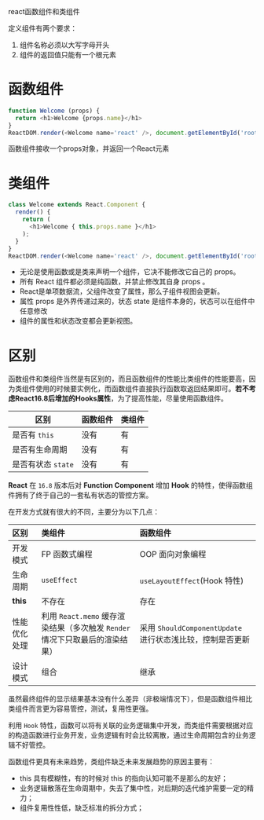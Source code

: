 react函数组件和类组件

定义组件有两个要求：

1. 组件名称必须以大写字母开头
2. 组件的返回值只能有一个根元素

# 函数组件

```javascript
function Welcome (props) {
  return <h1>Welcome {props.name}</h1>
}
ReactDOM.render(<Welcome name='react' />, document.getElementById('root'));
```

函数组件接收一个props对象，并返回一个React元素

# 类组件

```javascript
class Welcome extends React.Component {
  render() {
    return (
      <h1>Welcome { this.props.name }</h1>
    );
  }
}
ReactDOM.render(<Welcome name='react' />, document.getElementById('root'));
```

- 无论是使用函数或是类来声明一个组件，它决不能修改它自己的 props。
- 所有 React 组件都必须是纯函数，并禁止修改其自身 props 。
- React是单项数据流，父组件改变了属性，那么子组件视图会更新。
- 属性 props 是外界传递过来的，状态 state 是组件本身的，状态可以在组件中任意修改
- 组件的属性和状态改变都会更新视图。

# 区别

函数组件和类组件当然是有区别的，而且函数组件的性能比类组件的性能要高，因为类组件使用的时候要实例化，而函数组件直接执行函数取返回结果即可。**若不考虑React16.8后增加的Hooks属性**，为了提高性能，尽量使用函数组件。

| 区别               | 函数组件 | 类组件 |
| ------------------ | -------- | ------ |
| 是否有 `this`      | 没有     | 有     |
| 是否有生命周期     | 没有     | 有     |
| 是否有状态 `state` | 没有     | 有     |

**React** 在 `16.8` 版本后对 **Function Component** 增加 **Hook** 的特性，使得函数组件拥有了终于自己的一套私有状态的管控方案。

在开发方式就有很大的不同，主要分为以下几点：

| 区别         | 类组件                                                       | 函数组件                                                  |
| :----------- | :----------------------------------------------------------- | :-------------------------------------------------------- |
| 开发模式     | FP 函数式编程                                                | OOP 面向对象编程                                          |
| 生命周期     | `useEffect`|`useLayoutEffect`(Hook 特性)                     | 每个周期都有特定的钩子函数                                |
| **this**     | 不存在                                                       | 存在                                                      |
| 性能优化处理 | 利用 `React.memo` 缓存渲染结果（多次触发 `Render` 情况下只取最后的渲染结果） | 采用 `ShouldComponentUpdate` 进行状态浅比较，控制是否更新 |
| 设计模式     | 组合                                                         | 继承                                                      |

虽然最终组件的显示结果基本没有什么差异（非极端情况下），但是函数组件相比类组件而言更为容易管控，测试，复用性更强。

利用 `Hook` 特性，函数可以将有关联的业务逻辑集中开发，而类组件需要根据对应的构造函数进行业务开发，业务逻辑有时会比较离散，通过生命周期包含的业务逻辑不好管控。

函数组件更具有未来趋势，类组件缺乏未来发展趋势的原因主要有：

- this 具有模糊性，有的时候对 this 的指向认知可能不是那么的友好；
- 业务逻辑散落在生命周期中，失去了集中性，对后期的迭代维护需要一定的精力；
- 组件复用性性低，缺乏标准的拆分方式；